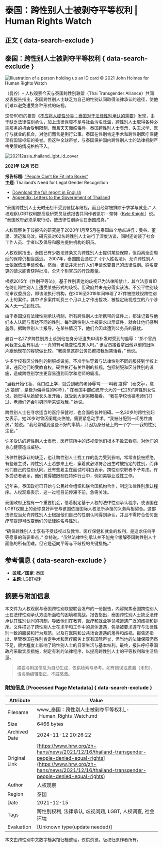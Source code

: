 # 泰国：跨性别人士被剥夺平等权利 | Human Rights Watch

## 正文 { data-search-exclude }


## 泰国：跨性别人士被剥夺平等权利 { data-search-exclude }

![Illustration of a person holding up an ID card](https://www.hrw.org/sites/default/files/styles/embed_xxl/public/media_2021/12/202112asia_thailand_lgbt_id.jpg?itok=pwVi-omW)
© 2021 John Holmes for Human Rights Watch

（曼谷）- 人权观察今天与泰国跨性别联盟（Thai Transgender Alliance）共同发表报告指出，泰国跨性别人士缺乏为自己的性别认同取得法律承认的途径，使他们难以避免遭受各种形式的歧视。

这份60页的报告《[不应将人硬性分类：泰国对于法律性别承认的需要](https://www.hrw.org/node/380638)》发现，由于缺乏法律性别承认，加上法律保障不足与社会污名泛滥，跨性别人士取得各种必需服务的机会受到限制，而且天天面临侮辱。泰国跨性别人士表示，失去求学、医疗与就业的机会，对他们而言是例行公事。泰国在性别肯定手术和跨性别医疗保健享有国际枢纽的美誉。但这种全球声誉，与泰国保护国内跨性别人士的法律机制严格受限的情况格格不入。

![202112asia_thailand_lgbt_id_cover](https://www.hrw.org/sites/default/files/styles/thumbnail/public/media_2021/12/202112asia_thailand_lgbt_id_cover.jpg?itok=jGaFLXvs)

**2021年 12月 15日**

**报告标题**: [“People Can’t Be Fit into Boxes”](https://www.hrw.org/report/2021/12/15/people-cant-be-fit-boxes/thailands-need-legal-gender-recognition)  
**主题**: Thailand’s Need for Legal Gender Recognition  
- [Download the full report in English](https://www.hrw.org/sites/default/files/media_2021/12/thailand1221_web.pdf)  
- [Appendix: Letters to the Government of Thailand](https://www.hrw.org/sites/default/files/media_2021/12/thailand1221_appendix.pdf)  

“泰国跨性别人士无时无刻不受到骚扰与歧视，而且经常被排除于求学与就业，” 人权观察LGBT权利部高级研究员及该报告共同作者凯尔・奈特（[Kyle Knight](https://www.hrw.org/about/people/kyle-knight)）说。 “泰国政府必须采取行动，使法律性别承认在泰国成真。”

人权观察关于该报告的研究是于2020年1月至5月在泰国四个地点进行：曼谷、董里、清迈和乌汶。研究员对62名跨性别人士进行了深度访谈，同时还访谈了社会工作人员、学者以及倡导和服务提供机构的职员。

人权观察指出，泰国已有少数法律条文为跨性别人士提供某些保障，但距离全面周延的保障仍相当遥远。 2007年，泰国国会通过了《个人姓名法》，允许跨性别人士依据该法申请改名。然而，该法并未允许人们申请改变自己的法律性别。姓名变更的请求能否获得批准，全凭个别官员的行政裁量。

根据2015年《性别平等法》，基于性别表达的歧视已为法律所禁止，其立法意旨即在防止跨性别人士遭受某些形式的歧视。但政府并未充分落实该法。不公平性别歧视审议委员会，即该法执行机构，在2016至2019年间审理了27件被控歧视跨性别人士的案件。其中许多案件耗费三个月以上才作出裁决，被裁定歧视成立的八个涉案人无一受到处罚。

由于泰国没有法律性别承认机制，所有跨性别人士所携带的证件上，都注记着与他们本人认同与表达不同的性别。每当跨性别人士被要求出示证件，就会让他们感到羞辱。据跨性别人士报导，在某些情况下，他们会因此遭到公务员的骚扰。

曼谷一名27岁跨性别男士谈到他在身分证遗失申请补发时受到的羞辱：“那个官员问我怎么会有阴茎⋯⋯真的有可能变性成男人吗。” 该官员接着拿出他以前的旧照片跟他现在的容貌做比较。“我感觉这群公务员都把我当笑话看，” 他说。

许多学校有区分性别的制服或设施，不准学生穿着与法律性别不同的服装到学校上课，违反他们的受教育权。硬性执行有关性别的校规，包括制服和区分性别的设施，造成跨性别学生更容易遭到同学和老师的霸凌。

“当我开始化妆、涂口红上学，就受到我的老师辱骂——叫我‘度得’（泰文ตุ๊ด，意近‘娘炮’，是极为侮辱性的称呼），” 在泰国中部红统府长大的一位25岁跨性别女性说。她觉得从她留长头发开始，就受到大家另眼相看。 “我在学校也被老师们打过，老师们还会叫男同学来调戏我，” 她说。

跨性别人士在寻求适当的医疗保健时，也会面临各种阻碍。一名30岁的跨性别妇女表示，她20岁时曾因阑尾炎住院，需要紧急动手术。“我被分配到一间男性病房，” 她说。“我经常碰到这些不好的事情，只因为身分证上的一个字——我的性别注记。”

许多受访的跨性别人士表示，医疗院所中的歧视使他们根本不敢去看病，对他们的身心健康造成威胁。

法律性别承认的缺乏，也让跨性别人士找工作的能力受到影响，常常直接被拒绝。有些雇主说，跨性别人士若想来上班，穿着就必须符合出生时被指定的性别，而非他们自己的性别认同。还有些雇主在面试时明白表示，跨性别求职者不予考虑。许多受访者表示，他们觉得被限制在特殊行业中，例如美容业或性工作。

近年来，泰国政府已开始与公民社会组织和联合国机构合作，制定法律性别承认程序。人权观察表示，这一过程目前停滞不前，急需关注。

泰国政府正握有一个重要机会，借着制定基于人权的法律性别承认程序，使该国在LGBT议题上的全球良好声誉与该国依据国际人权法所承担的义务两相契合。这部法律应当允许跨性别人士根据他们自己的性别认同得到承认，并且不需符合任何医疗前提即可改变他们的法律姓名与性别。

“确保跨性别人士享有不受歧视以及教育、医疗保健和就业的权利，是追求任何平等愿景的首要重点，” 奈特说。“虽然法律性别承认并不能完全缓解泰国跨性别人士面临的所有困难，但它是迈向平等与不歧视的关键措施。”

## 参考信息 { data-search-exclude }

- **区域／国家**: 泰国
- **主题**: LGBT权利
<!-- tcd_original_link https://www.hrw.org/zh-hans/news/2021/12/16/thailand-transgender-people-denied-equal-rights -->
## 摘要与附加信息

<!-- tcd_abstract -->
本文件为人权观察与泰国跨性别联盟联合发布的一份报告，内容聚焦泰国跨性别人士在法律性别承认方面所面临的困境和挑战。报告指出，泰国跨性别人士缺乏法律承认其性别认同的机制，导致他们在教育、医疗和就业等领域遭遇广泛的歧视和排斥。文件描述了跨性别人士在求学和工作中的具体遭遇，包括被要求遵守与法律性别一致的服装和行为规范，以及在医院和公共场合遭遇的羞辱和歧视。报告还指出，尽管泰国在性别肯定手术和医疗服务上享有国际声誉，但当地的法律保障仍然不足，很大程度上影响了跨性别人士的日常生活与基本权利。最终，报告呼吁泰国政府采取实质措施，制定有利的法律程序，以提高跨性别人士的平等权利和生活质量。
<!-- tcd_abstract_end -->

> 摘要与附加信息为自动生成，仅供检索与参考。如有错误或遗漏（未知），请协助编辑指正，不胜感激。

### 附加信息 [Processed Page Metadata] { data-search-exclude }

| Attribute       | Value                                  |
|-----------------|----------------------------------------|
| Filename        | www_泰国：跨性别人士被剥夺平等权利_-_Human_Rights_Watch.md                             |
| Size            | 6466 bytes                           |
| Archived Date   | 2024-11-12 20:26:22                             |
| Original Link   | [https://www.hrw.org/zh-hans/news/2021/12/16/thailand-transgender-people-denied-equal-rights](https://www.hrw.org/zh-hans/news/2021/12/16/thailand-transgender-people-denied-equal-rights)                       |
| Author          | 人权观察                               |
| Region          | 泰国                               |
| Date            | 2021-12-15                                 |
| Tags            | 跨性别权利, 法律承认, 歧视问题, LGBT, 人权调查, 社会环境                                 |
| Evaluation            | [Unknown type(update needed)]                                 |
<!-- tcd_table_end -->

本文由跨性别中文数字档案馆归档整理，仅供浏览。版权归原作者所有。
